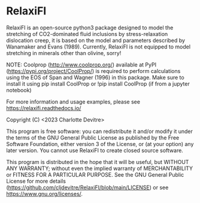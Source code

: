 # RelaxiFI
RelaxiFI is an open-source python3 package designed to model the stretching of CO2-dominated fluid inclusions by stress-relaxation dislocation creep, it is based on the model and parameters described by Wanamaker and Evans (1989). Currently, RelaxiFI is not equipped to model stretching in minerals other than olivine, sorry!

NOTE: Coolprop (http://www.coolprop.org/) available at PyPI (https://pypi.org/project/CoolProp/) is required to perform calculations using the EOS of Span and Wagner (1996) in this package. Make sure to install it using pip install CoolProp or !pip install CoolProp (if from a jupyter notebook)

For more information and usage examples, please see https://relaxifi.readthedocs.io/

Copyright (C) <2023 Charlotte Devitre> 

This program is free software: you can redistribute it and/or modify
it under the terms of the GNU General Public License as published by
the Free Software Foundation, either version 3 of the License, or
(at your option) any later version. 
You cannot use RelaxiFI to create closed source software.

This program is distributed in the hope that it will be useful,
but WITHOUT ANY WARRANTY; without even the implied warranty of
MERCHANTABILITY or FITNESS FOR A PARTICULAR PURPOSE.  See the
GNU General Public License for more details (https://github.com/cljdevitre/RelaxiFI/blob/main/LICENSE) or see <https://www.gnu.org/licenses/>.